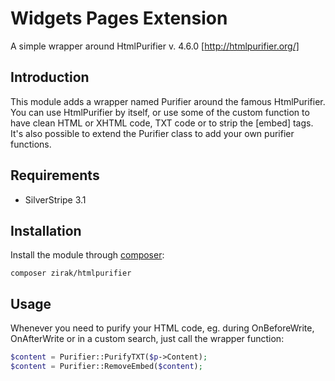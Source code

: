 # Widgets Pages Extension

A simple wrapper around HtmlPurifier v. 4.6.0 [http://htmlpurifier.org/]

## Introduction

This module adds a wrapper named Purifier around the famous HtmlPurifier. You can use HtmlPurifier by itself, or use some 
of the custom function to have clean HTML or XHTML code, TXT code or to strip the [embed] tags. It's also possible to extend
the Purifier class to add your own purifier functions.

## Requirements

 * SilverStripe 3.1

## Installation

Install the module through [composer](http://getcomposer.org):

	composer zirak/htmlpurifier

## Usage

Whenever you need to purify your HTML code, eg. during OnBeforeWrite, OnAfterWrite or in a custom search, just call the wrapper function:

```php
$content = Purifier::PurifyTXT($p->Content);
$content = Purifier::RemoveEmbed($content);
```